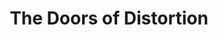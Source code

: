 ---
title: The Doors of Distortion
description: Somewhere in Tokyo! (pretty sure it was around Odaiba Seaside Park, actually)
---